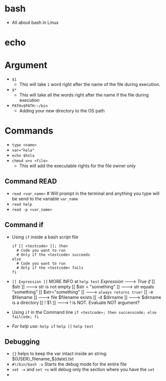 # bash
- All about bash in Linux

# echo

# Argument
- `$1`
  - This will take `1` word right after the name of the file during execution.
- `$*`
  - This will take all the words right after the name if the file during execution
- `PATH=$PATH:~/bin`
  - Adding your new directory to the OS path

# Commands
- `type <name>`
- `var="hola"`
- `echo $hola`
- `chmod u+x <file>`
  - This will add the executable rights for the file owner only

## Command READ
- `read <var_name>` # Will prompt in the terminal and anything you type will be send to the variable `var_name`
- `read help`
- `read -p <var_name>`

## Command if
- Using `if` inside a bash script file
  ```
  if [[ <testcode> ]]; then
    # Code you want to run
    # Only if the <testcode> succeeds
  else
    # Code you want to run
    # Only if the <testcode> fails
  fi
  ```
- `[[ Expression ]]`  MORE INFO at `help test`
  *Expression*              --->    *True if*
  [[ $str ]]                --->    str is not empty
  [[ $str = "something" ]]  --->    str equals "something"
  [[ $str="something" ]]    --->    `always returns true!`
  [[ -e $filename ]]        --->    file $filename exists
  [[ -d $dirname ]]         --->    $dirname is a directory
  [[ ! $1 ]]                --->    ! is NOT. Evaluate NOT argument?

- Using `if` in the Command line
`if <testcode>; then successcode; else failcode; fi`

- *For help use*:
  `help if`
  `help [[`
  `help test`

## Debugging
- `{}` helps to keep the var intact inside an string: ${USER}_filename_${date}.txt
- `#!/bin/bash -x` Starts the debug mode for the entire file
- `set -x` and `set +x` will debug only the section where you have the `set`
-
